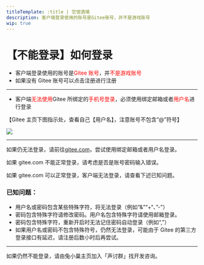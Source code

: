 ```yaml
---
titleTemplate: :title | 空蛍酒場
description: 客户端登录使用的账号是Gitee账号，并不是游戏账号
wip: true
---
```


[文：【不能登录】如何登录]: # 'https://support.qq.com/products/321980/faqs/97057'

# 【不能登录】如何登录

- 客户端登录使用的账号是<span style="color: red">Gitee 账号</span>，并<span style="color: red">不是游戏账号</span>
- 如果没有 Gitee 账号可以点击注册进行注册

---

- 客户端<span style="color: red">无法使用</span>Gitee 所绑定的<span style="color: red">手机号登录</span>，必须使用<span style="color: ">绑定邮箱</span>或者<span style="color: red">用户名</span>进行登录

【Gitee 主页下图指示处，查看自己【用户名】，注意账号不包含“@”符号】

![](/imgs/ja/manual/login/giteeusername.png)

---

如果仍无法登录，请前往[gitee.com](https://gitee.com/)，尝试使用绑定邮箱或者用户名登录。

如果 gitee.com 不能正常登录，请考虑是否是账号密码输入错误。

如果 gitee.com 可以正常登录，客户端无法登录，请查看下述已知问题。

### 已知问题：

- 用户名或密码包含某些特殊字符，将无法登录（例如“&”“+“、”-”）
- 密码包含特殊字符请修改密码。用户名包含特殊字符请使用邮箱登录。
- 密码包含特殊字符，重新开启时无法记住密码自动登录（例如“,”）
- 如果用户名或密码不包含特殊符号，仍然无法登录，可能由于 Gitee 的第三方登录接口有延迟，请注册后数小时后再尝试。

---

如果仍然不能登录，请由兔小巢主页加入「声讨群」找开发咨询。
